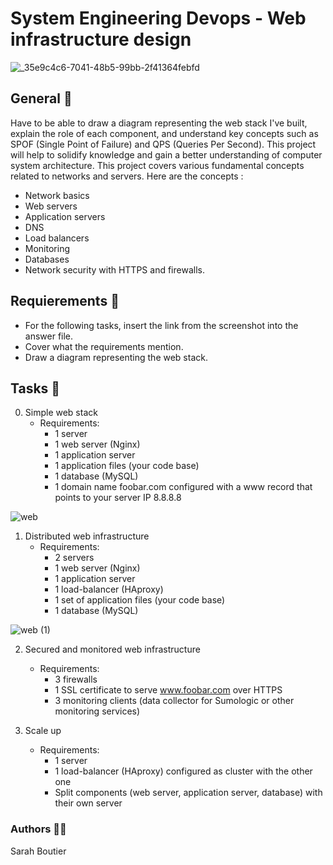 # System Engineering Devops - Web infrastructure design
![_35e9c4c6-7041-48b5-99bb-2f41364febfd](https://github.com/savvyh/holbertonschool-system_engineering-devops/assets/139894873/0c0b6546-878c-45e9-a1e2-dc9d609b49c6)

## General 🏴
Have to be able to draw a diagram representing the web stack I've built, explain the role of each component, and understand key concepts such as SPOF (Single Point of Failure) and QPS (Queries Per Second). This project will help to solidify knowledge and gain a better understanding of computer system architecture.
This project covers various fundamental concepts related to networks and servers. 
Here are the concepts :
- Network basics
- Web servers
- Application servers
- DNS
- Load balancers
- Monitoring
- Databases
- Network security with HTTPS and firewalls.

## Requierements 👮
- For the following tasks, insert the link from the screenshot into the answer file.
- Cover what the requirements mention.
- Draw a diagram representing the web stack.

## Tasks 💠
0. Simple web stack
    - Requirements:
      * 1 server
      * 1 web server (Nginx)
      * 1 application server
      * 1 application files (your code base)
      * 1 database (MySQL)
      * 1 domain name foobar.com configured with a www record that points to your server IP 8.8.8.8

![web](https://github.com/savvyh/holbertonschool-system_engineering-devops/assets/139894873/a829fe9c-b431-495b-b2c8-f7b9bd9c75cd)

1. Distributed web infrastructure
    - Requirements:
      * 2 servers
      * 1 web server (Nginx)
      * 1 application server
      * 1 load-balancer (HAproxy)
      * 1 set of application files (your code base)
      * 1 database (MySQL)

![web (1)](https://github.com/savvyh/holbertonschool-system_engineering-devops/assets/139894873/54187bca-17c4-417d-9d6d-79715a8990cc)

2. Secured and monitored web infrastructure
    - Requirements:
      * 3 firewalls
      * 1 SSL certificate to serve www.foobar.com over HTTPS
      * 3 monitoring clients (data collector for Sumologic or other monitoring services)

3. Scale up
    - Requirements:
      * 1 server
      * 1 load-balancer (HAproxy) configured as cluster with the other one
      * Split components (web server, application server, database) with their own server

### Authors 🧞‍♀️
Sarah Boutier
